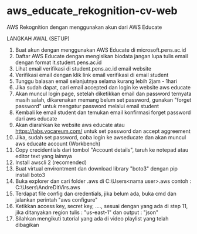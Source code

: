 # aws_educate_rekognition-cv-web
AWS Rekognition dengan menggunakan akun dari AWS Educate

LANGKAH AWAL (SETUP)

1.  Buat akun dengan menggunakan AWS Educate di microsoft.pens.ac.id
2.  Daftar AWS Educate dengan mengisikan biodata jangan lupa tulis email dengan format it.student.pens.ac.id
3.  Lihat email verifikasi di student.pens.ac.id email website
4.  Verifikasi email dengan klik link email verifikasi di email student
5.  Tunggu balasan email selanjutnya selama kurang lebih 2jam - 1hari
6.  Jika sudah dapat, cari email accepted dan login ke website aws educate
7.  Akan muncul login page, setelah diketikkan email dan password ternyata masih salah, dikarenakan memang belum set password, gunakan "forget password" untuk mengatur password melalui email student
8.  Kembali ke email student dan temukan email konfirmasi forget password dari aws educate
9.  Akan diarahkan ke website aws educate atau https://labs.vocareum.com/ untuk set password dan accept aggreement
10. Jika, sudah set password, coba login ke awseducate dan akan muncul aws educate account (Workbench)
11. Copy crecidentials dari tombol "Account details", taruh ke notepad atau editor text yang lainnya
12. Install awscli 2 (recomended)
13. Buat virtual environtment dan download library "boto3" dengan pip install boto3
14. Buka explorer dan cari folder .aws di C:\Users\<nama user>\.aws contoh : C:\Users\AndreDitVirs\.aws
15. Terdapat file config dan credentials, jika belum ada, buka cmd dan jalankan perintah "aws configure"
16. Ketikkan access key, secret key, ...., sesuai dengan yang ada di step 11, jika ditanyakan region tulis : "us-east-1" dan output : "json"
17. Silahkan mengikuti tutorial yang ada di video playlist yang telah dibagikan
